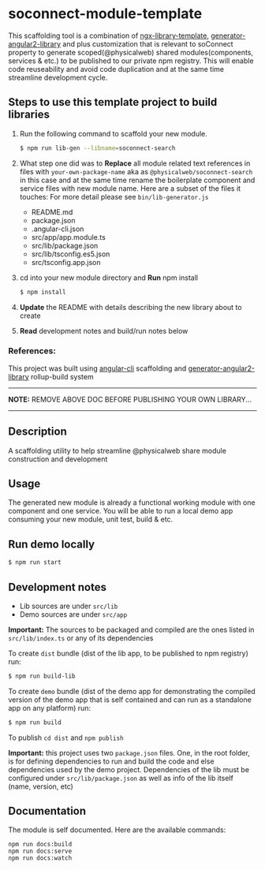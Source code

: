 # soconnect-module-template
This scaffolding tool is a combination of [ngx-library-template](https://github.com/edriang/ngx-library-template), [generator-angular2-library](https://github.com/jvandemo/generator-angular2-library) and plus customization that is relevant to soConnect property to generate scoped(@physicalweb) shared modules(components, services & etc.) to be published to our private npm registry.  This will enable code reuseability and avoid code duplication and at the same time streamline development cycle.

## Steps to use this template project to build libraries

1.  Run the following command to scaffold your new module.

    ```bash
    $ npm run lib-gen --libname=soconnect-search
    ```

2.  What step one did was to **Replace** all module related text references in files with `your-own-package-name` aka as `@physicalweb/soconnect-search` in this case and at the same time rename the boilerplate component and service files with new module name.  Here are a subset of the files it touches:  For more detail please see `bin/lib-generator.js`
    - README.md
    - package.json
    - .angular-cli.json
    - src/app/app.module.ts
    - src/lib/package.json
    - src/lib/tsconfig.es5.json
    - src/tsconfig.app.json
    
3.  cd into your new module directory and **Run** npm install

    ```bash
    $ npm install
    ```

4.  **Update** the README with details describing the new library about to create

5.  **Read** development notes and build/run notes below


### References:

This project was built using [angular-cli](https://cli.angular.io/) scaffolding and [generator-angular2-library](https://github.com/jvandemo/generator-angular2-library) rollup-build system


********************************************************************************
**NOTE:** REMOVE ABOVE DOC BEFORE PUBLISHING YOUR OWN LIBRARY...
********************************************************************************



## Description

A scaffolding utility to help streamline @physicalweb share module construction and development


## Usage

The generated new module is already a functional working module with one component and one service.  You will be able to run a local demo app consuming your new module, unit test, build & etc.


## Run demo locally

```bash
$ npm run start
```

## Development notes

- Lib sources are under `src/lib`
- Demo sources are under `src/app`

**Important:** The sources to be packaged and compiled are the ones listed in `src/lib/index.ts` or any of its dependencies


To create `dist` bundle (dist of the lib app, to be published to npm registry) run:

```bash
$ npm run build-lib
```

To create `demo` bundle (dist of the demo app for demonstrating the compiled version of the demo app that is self contained and can run as a standalone app on any platform) run:

```bash
$ npm run build
```


To publish `cd dist` and `npm publish`


**Important:** this project uses two `package.json` files. One, in the root folder, is for defining dependencies to run and build the code and else dependencies used by the demo project. Dependencies of the lib must be configured under `src/lib/package.json` as well as info of the lib itself (name, version, etc)


## Documentation

The module is self documented.  Here are the available commands:

```
npm run docs:build
npm run docs:serve
npm run docs:watch
```